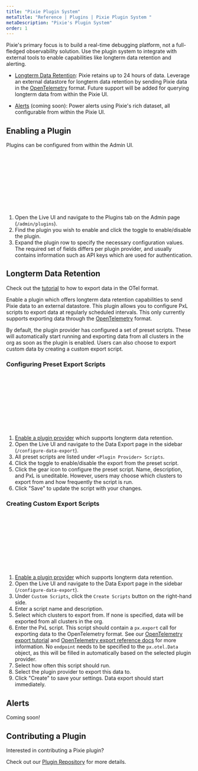 ```yaml
---
title: "Pixie Plugin System"
metaTitle: "Reference | Plugins | Pixie Plugin System "
metaDescription: "Pixie's Plugin System"
order: 1
---
```


Pixie's primary focus is to build a real-time debugging platform, not a full-fledged observability solution. Use the plugin system to integrate with external tools to enable capabilities like longterm data retention and alerting.

- [Longterm Data Retention](#longterm-data-retention): Pixie retains up to 24 hours of data. Leverage an external datastore for longterm data retention by sending Pixie data in the [OpenTelemetry](https://opentelemetry.io/) format. Future support will be added for querying longterm data from within the Pixie UI.

- [Alerts](#alerts) (coming soon): Power alerts using Pixie's rich dataset, all configurable from within the Pixie UI.

## Enabling a Plugin

Plugins can be configured from within the Admin UI.

<svg title='Plugins are accessible through the Admin UI.' src='plugin/plugins_page.png'/>

1. Open the Live UI and navigate to the Plugins tab on the Admin page (`/admin/plugins`).
2. Find the plugin you wish to enable and click the toggle to enable/disable the plugin.
3. Expand the plugin row to specify the necessary configuration values. The required set of fields differs per plugin provider, and usually contains information such as API keys which are used for authentication.

## Longterm Data Retention

<Alert variant="outlined" severity="info">Check out the <a href="/tutorials/integrations/otel/">tutorial</a> to how to export data in the OTel format.</Alert>

Enable a plugin which offers longterm data retention capabilities to send Pixie data to an external datastore. This plugin allows you to configure PxL scripts to export data at regularly scheduled intervals. This only currently supports exporting data through the [OpenTelemetry](https://opentelemetry.io/) format.

By default, the plugin provider has configured a set of preset scripts. These will automatically start running and exporting data from all clusters in the org as soon as the plugin is enabled. Users can also choose to export custom data by creating a custom export script.

### Configuring Preset Export Scripts

<svg title='You can view preset scripts for a plugin in the Data Export page.' src='plugin/preset_scripts.png'/>

1. [Enable a plugin provider](#enabling-a-plugin) which supports longterm data retention.
2. Open the Live UI and navigate to the Data Export page in the sidebar (`/configure-data-export`).
3. All preset scripts are listed under `<Plugin Provider> Scripts`.
4. Click the toggle to enable/disable the export from the preset script.
5. Click the gear icon to configure the preset script. Name, description, and PxL is uneditable. However, users may choose which clusters to export from and how frequently the script is run.
6. Click "Save" to update the script with your changes.

### Creating Custom Export Scripts

<svg title='Create a custom script in the Data Export page by clicking `Create Scripts`.' src='plugin/custom_scripts.png'/>

1. [Enable a plugin provider](#enabling-a-plugin) which supports longterm data retention.
2. Open the Live UI and navigate to the Data Export page in the sidebar (`/configure-data-export`).
3. Under `Custom Scripts`, click the `Create Scripts` button on the right-hand side.
4. Enter a script name and description.
5. Select which clusters to export from. If none is specified, data will be exported from all clusters in the org.
6. Enter the PxL script. This script should contain a `px.export` call for exporting data to the OpenTelemetry format. See our [OpenTelemetry export tutorial](/tutorials/integrations/otel/) and [OpenTelemetry export reference docs](/reference/pxl/otel-export/) for more information. No `endpoint` needs to be specified to the `px.otel.Data` object, as this will be filled in automatically based on the selected plugin provider.
7. Select how often this script should run.
8. Select the plugin provider to export this data to.
9. Click "Create" to save your settings. Data export should start immediately.

## Alerts

Coming soon!

## Contributing a Plugin

Interested in contributing a Pixie plugin?

Check out our [Plugin Repository](https://github.com/pixie-io/pixie-plugin) for more details.
